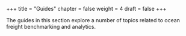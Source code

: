 +++
title = "Guides"
chapter = false
weight = 4
draft = false
+++

The guides in this section explore a number of topics related to ocean freight benchmarking and analytics.